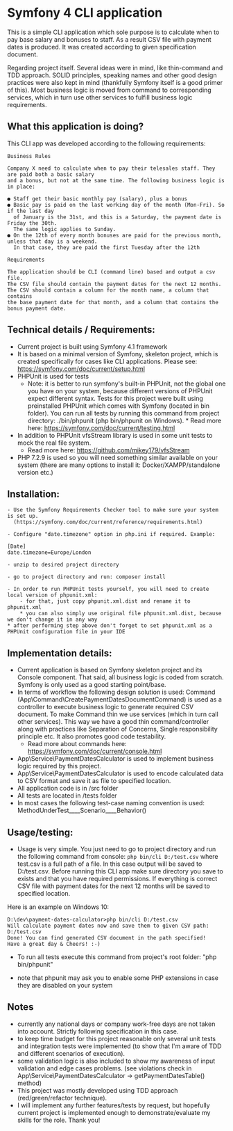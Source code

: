 # Symfony 4 CLI application

This is a simple CLI application which sole purpose is to calculate when to pay base salary and 
bonuses to staff. As a result CSV file with payment dates is produced. 
It was created according to given specification document. 

Regarding project itself. Several ideas were in mind, like thin-command and TDD approach. 
SOLID principles, speaking names and other good design practices were also kept in mind 
(thankfully Symfony itself is a good primer of this). Most business logic is moved from 
command to corresponding services, which in turn use other services to fulfill business
logic requirements.

## What this application is doing?

This CLI app was developed according to the following requirements:
    
    Business Rules
    
    Company X need to calculate when to pay their telesales staff. They are paid both a basic salary 
    and a bonus, but not at the same time. The following business logic is in place:
    
    ● Staff get their basic monthly pay (salary), plus a bonus
    ● Basic pay is paid on the last working day of the month (Mon-Fri). So if the last day 
      of January is the 31st, and this is a Saturday, the payment date is Friday the 30th. 
      The same logic applies to Sunday.
    ● On the 12th of every month bonuses are paid for the previous month, unless that day is a weekend. 
      In that case, they are paid the first Tuesday after the 12th
    
    Requirements
    
    The application should be CLI (command line) based and output a csv file.
    The CSV file should contain the payment dates for the next 12 months. 
    The CSV should contain a column for the month name, a column that contains 
    the base payment date for that month, and a column that contains the bonus payment date.

## Technical details / Requirements:
- Current project is built using Symfony 4.1 framework
- It is based on a minimal version of Symfony, skeleton project, which is created specifically 
  for cases like CLI applications. Please see: https://symfony.com/doc/current/setup.html
- PHPUnit is used for tests	
	* Note: it is better to run symfony's built-in PHPUnit, not the global one you have on your system, 
			  because different versions of PHPUnit expect different syntax. Tests for this project 
			  were built using preinstalled PHPUnit which comes with Symfony (located in bin folder). 
			  You can run all tests by running this command from project directory: 
			  ./bin/phpunit (php bin/phpunit on Windows). 
			  * Read more here: https://symfony.com/doc/current/testing.html
- In addition to PHPUnit vfsStream library is used in some unit tests to mock the real file system.
  * Read more here: https://github.com/mikey179/vfsStream     	 
- PHP 7.2.9 is used so you will need something similar available on your system 
  (there are many options to install it: Docker/XAMPP/standalone version etc.)

## Installation:
	
	- Use the Symfony Requirements Checker tool to make sure your system is set up. 
	  (https://symfony.com/doc/current/reference/requirements.html)
	  
    - Configure "date.timezone" option in php.ini if required. Example: 
    
    [Date]
    date.timezone=Europe/London
	
    - unzip to desired project directory
    
    - go to project directory and run: composer install
    
    - In order to run PHPUnit tests yourself, you will need to create local version of phpunit.xml:
        - for that, just copy phpunit.xml.dist and rename it to phpunit.xml
        * you can also simply use original file phpunit.xml.dist, because we don't change it in any way 
    * after performing step above don't forget to set phpunit.xml as a PHPUnit configuration file in your IDE

## Implementation details:

- Current application is based on Symfony skeleton project and its Console component.
  That said, all business logic is coded from scratch. Symfony is only used as a good starting point/base. 
- In terms of workflow the following design solution is used: Command 
  (App\Command\CreatePaymentDatesDocumentCommand) is used as a controller to execute business logic 
  to generate required CSV document. To make Command thin we use services (which in turn call other services). 
  This way we have a good thin command/controller along with practices like Separation of Concerns, 
  Single responsibility principle etc. It also promotes good code testability.
  * Read more about commands here: https://symfony.com/doc/current/console.html
- App\Service\PaymentDatesCalculator is used to implement business logic required by this project.
- App\Service\PaymentDatesCalculator is used to encode calculated data to CSV format 
  and save it as file to specified location.
- All application code is in /src folder
- All tests are located in /tests folder
- In most cases the following test-case naming convention is used: MethodUnderTest____Scenario____Behavior()

## Usage/testing:

- Usage is very simple. You just need to go to project directory and run the following command from console:
`php bin/cli D:/test.csv` where test.csv is a full path of a file. In this case output will be 
saved to D:/test.csv. Before running this CLI app make sure directory you save 
to exists and that you have required permissions. If everything is correct CSV file with payment dates 
for the next 12 months will be saved to specified location.

Here is an example on Windows 10:

    D:\dev\payment-dates-calculator>php bin/cli D:/test.csv
    Will calculate payment dates now and save them to given CSV path: D:/test.csv
    Done! You can find generated CSV document in the path specified!
    Have a great day & Cheers! :-)

- To run all tests execute this command from project's root folder: 
"php bin/phpunit" 
* note that phpunit may ask you to enable some PHP extensions in case they are disabled on your system

## Notes

- currently any national days or company work-free days are not taken into account. 
  Strictly following specification in this case.
- to keep time budget for this project reasonable only several unit tests and integration tests were implemented
  (to show that I'm aware of TDD and different scenarios of execution).
- some validation logic is also included to show my awareness of input validation and edge cases problems.
 (see violations check in App\Service\PaymentDatesCalculator -> getPaymentDatesTable() method)
- This project was mostly developed using TDD approach (red/green/refactor technique).
- I will implement any further features/tests by request, but hopefully current project is implemented enough
  to demonstrate/evaluate my skills for the role. Thank you! 
  

